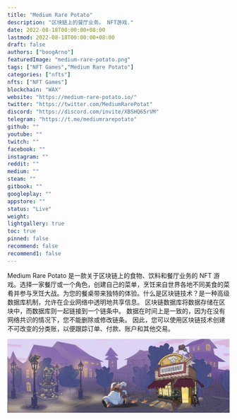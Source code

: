 ```yaml
---
title: "Medium Rare Potato"
description: "区块链上的餐厅业务。 NFT游戏."
date: 2022-08-18T00:00:00+08:00
lastmod: 2022-08-18T00:00:00+08:00
draft: false
authors: ["boogArno"]
featuredImage: "medium-rare-potato.png"
tags: ["NFT Games","Medium Rare Potato"]
categories: ["nfts"]
nfts: ["NFT Games"]
blockchain: "WAX"
website: "https://medium-rare-potato.io/"
twitter: "https://twitter.com/MediumRarePotat"
discord: "https://discord.com/invite/XBSHQ65rVM"
telegram: "https://t.me/mediumrarepotato"
github: ""
youtube: ""
twitch: ""
facebook: ""
instagram: ""
reddit: ""
medium: ""
steam: ""
gitbook: ""
googleplay: ""
appstore: ""
status: "Live"
weight: 
lightgallery: true
toc: true
pinned: false
recommend: false
recommend1: false
---
```

Medium Rare Potato 是一款关于区块链上的食物、饮料和餐厅业务的 NFT 游戏。选择一家餐厅或一个角色，创建自己的菜单，烹饪来自世界各地不同美食的菜肴并参与烹饪大战。为您的餐桌带来独特的体验。什么是区块链技术？是一种高级数据库机制，允许在企业网络中透明地共享信息。 区块链数据库将数据存储在区块中，而数据库则一起链接到一个链条中。 数据在时间上是一致的，因为在没有网络共识的情况下，您不能删除或修改链条。 因此，您可以使用区块链技术创建不可改变的分类账，以便跟踪订单、付款、账户和其他交易。

![1500x500](1500x500.jpg)
